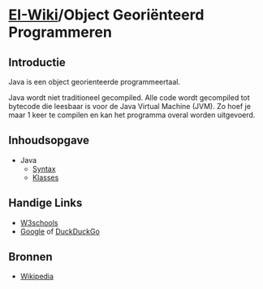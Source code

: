# [EI-Wiki](..)/Object Georiënteerd Programmeren
## Introductie
Java is een object georienteerde programmeertaal.

Java wordt niet traditioneel gecompiled. Alle code wordt gecompiled tot bytecode die leesbaar is voor de Java Virtual Machine (JVM). Zo hoef je maar 1 keer te compilen en kan het programma overal worden uitgevoerd.

## Inhoudsopgave

* Java
    * [Syntax](Syntax)
    * [Klasses](Klasses)

## Handige Links
* [W3schools](https://www.w3schools.com/java/)
* [Google](https://www.google.com) of [DuckDuckGo](https://www.duckduckgo.com)

## Bronnen
* [Wikipedia](https://en.wikipedia.org/wiki/Java_%28programming_language%29)